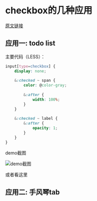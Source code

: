 # checkbox的几种应用

[原文链接](https://denzel.netlify.com/css/use_of_checkbox.html)

## 应用一: todo list

主要代码（LESS）：

```css
input[type=checkbox] {
	display: none;
	
	&:checked ~ span {
		color: @color-gray;
		
		&:after {
			width: 100%;
		}
	}
	
	&:checked ~ label {
		&:after {
			opacity: 1;
		}
	}
}
```

demo截图

![demo截图](http://p8rbt50i2.bkt.clouddn.com/blogchekbox001.gif)

或者看这里

<show-in-codepen :href="'https://codepen.io/_tianxia/pen/NMJyMR?editors=1100'"></show-in-codepen>


## 应用二: 手风琴tab



<comment-tool></comment-tool>